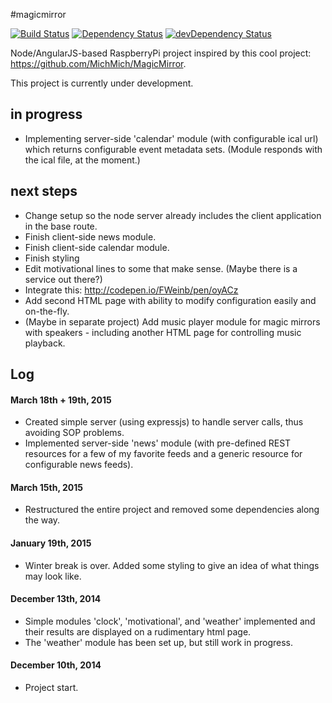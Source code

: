 #magicmirror

[![Build Status](https://travis-ci.org/sradeiski/magicmirror.svg?branch=master)](https://travis-ci.org/sradeiski/magicmirror) 
[![Dependency Status](https://david-dm.org/sradeiski/magicmirror.svg)](https://david-dm.org/sradeiski/magicmirror) 
[![devDependency Status](https://david-dm.org/sradeiski/magicmirror/dev-status.svg)](https://david-dm.org/sradeiski/magicmirror#info=devDependencies)


Node/AngularJS-based RaspberryPi project inspired by this cool project: https://github.com/MichMich/MagicMirror. 

This project is currently under development. 

## in progress
* Implementing server-side 'calendar' module (with configurable ical url) which returns configurable event metadata sets. (Module responds with the ical file, at the moment.)

## next steps 
* Change setup so the node server already includes the client application in the base route.
* Finish client-side news module.
* Finish client-side calendar module.
* Finish styling 
* Edit motivational lines to some that make sense. (Maybe there is a service out there?)
* Integrate this: http://codepen.io/FWeinb/pen/oyACz
* Add second HTML page with ability to modify configuration easily and on-the-fly. 
* (Maybe in separate project) Add music player module for magic mirrors with speakers - including another HTML page for controlling music playback. 

## Log

#### March 18th + 19th, 2015
* Created simple server (using expressjs) to handle server calls, thus avoiding SOP problems. 
* Implemented server-side 'news' module (with pre-defined REST resources for a few of my favorite feeds and a generic resource for configurable news feeds).

#### March 15th, 2015
* Restructured the entire project and removed some dependencies along the way.

#### January 19th, 2015
* Winter break is over. Added some styling to give an idea of what things may look like.

#### December 13th, 2014 
* Simple modules 'clock', 'motivational', and 'weather' implemented and their results are displayed on a rudimentary html page. 
* The 'weather' module has been set up, but still work in progress. 

#### December 10th, 2014
* Project start.
